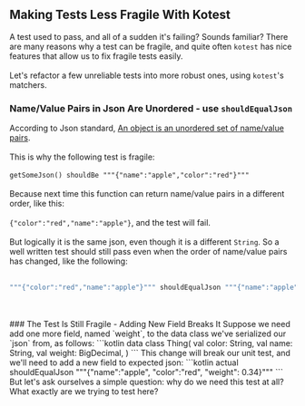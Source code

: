 ## Making Tests Less Fragile With Kotest

A test used to pass, and all of a sudden it's failing? Sounds familiar? There are many reasons why a test can be fragile, and quite often `kotest` has nice features that allow us to fix fragile tests easily.
<br/>
<br/>
Let's refactor a few unreliable tests into more robust ones, using `kotest`'s matchers.

### Name/Value Pairs in Json Are Unordered - use `shouldEqualJson`

According to Json standard, [An object is an unordered set of name/value pairs](https://www.json.org/json-en.html).
<br/>
<br/>
This is why the following test is fragile:
<br/>
<br/>
`getSomeJson() shouldBe """{"name":"apple","color":"red"}"""`
<br/>
<br/>
Because next time this function can return name/value pairs in a different order, like this: <br/>
<br/>
`{"color":"red","name":"apple"}`, and the test will fail.
<br/>
<br/>
But logically it is the same json, even though it is a different `String`. So a well written test should still pass even when the order of name/value pairs has changed, like the following:
<br/>
<br/>
```kotlin
"""{"color":"red","name":"apple"}""" shouldEqualJson """{"name":"apple", "color":"red"}"""
```
<br/>
<br/>
### The Test Is Still Fragile - Adding New Field Breaks It
Suppose we need add one more field, named `weight`, to the data class we've serialized our `json` from, as follows:
```kotlin
data class Thing(
  val color: String,
  val name: String,
  val weight: BigDecimal,
)
```
This change will break our unit test, and we'll need to add a new field to expected json:
```kotlin
actual shouldEqualJson """{"name":"apple", "color":"red", "weight": 0.34}"""
```
But let's ask ourselves a simple question: why do we need this test at all? What exactly are we trying to test here?
<br/>
<br/>

